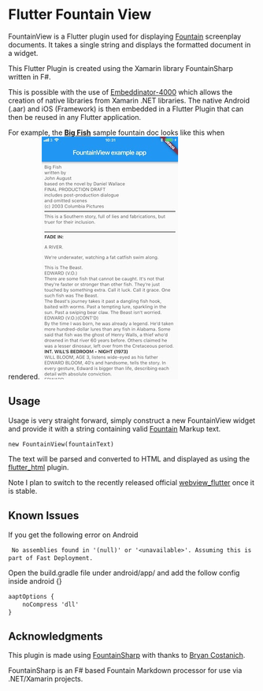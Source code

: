 # Flutter Fountain View

FountainView is a Flutter plugin used for displaying [Fountain](https://fountain.io/) screenplay documents. It takes a single string and displays the formatted document in a widget.

This Flutter Plugin is created using the Xamarin library FountainSharp written in F#.

This is possible with the use of [Embeddinator-4000](https://github.com/mono/Embeddinator-4000) which allows the creation of native libraries from Xamarin .NET libraries. The native Android (.aar) and iOS (Framework) is then embedded in a Flutter Plugin that can then be reused in any Flutter application.

For example, the **[Big Fish](https://fountain.io/_downloads/Big-Fish.fountain)** sample fountain doc looks like this when rendered.
![image info ](https://raw.githubusercontent.com/xamarin/mobcat/FountainView/scratch/flutter/FountainView/Flutter/fountainview/screenshots/FountainViewiOSScreenShot-small.jpg)

## Usage
Usage is very straight forward, simply construct a new FountainView widget and provide it with a string containing valid [Fountain](https://fountain.io/) Markup text.

    new FountainView(fountainText)
    
The text will be parsed and converted to HTML and displayed as using the [flutter_html](https://pub.dartlang.org/packages/flutter_html) plugin.

Note I plan to switch to the recently released official [webview_flutter](https://pub.dartlang.org/packages/webview_flutter) once it is stable.

## Known Issues
If you get the following error on Android 

     No assemblies found in '(null)' or '<unavailable>'. Assuming this is part of Fast Deployment.

Open the build.gradle file under android/app/ and add the follow config inside android {}

    aaptOptions {
        noCompress 'dll'
    }

## Acknowledgments

This plugin is made using [FountainSharp](https://github.com/bryancostanich/FountainSharp) with thanks to [Bryan Costanich](https://github.com/bryancostanich).

FountainSharp is an F# based Fountain Markdown processor for use via .NET/Xamarin projects.